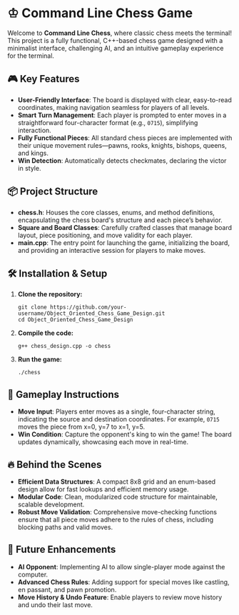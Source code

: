 <h1>♔ Command Line Chess Game</h1>

<p>
  Welcome to <strong>Command Line Chess</strong>, where classic chess meets the terminal! This project is a fully functional, C++-based chess game designed with a minimalist interface, challenging AI, and an intuitive gameplay experience for the terminal.
</p>

<h2>🎮 Key Features</h2>

<ul>
  <li><strong>User-Friendly Interface</strong>: The board is displayed with clear, easy-to-read coordinates, making navigation seamless for players of all levels.</li>
  <li><strong>Smart Turn Management</strong>: Each player is prompted to enter moves in a straightforward four-character format (e.g., <code>0715</code>), simplifying interaction.</li>
  <li><strong>Fully Functional Pieces</strong>: All standard chess pieces are implemented with their unique movement rules—pawns, rooks, knights, bishops, queens, and kings.</li>
  <li><strong>Win Detection</strong>: Automatically detects checkmates, declaring the victor in style.</li>
</ul>

<h2>📦 Project Structure</h2>

<ul>
  <li><b>chess.h</b>: Houses the core classes, enums, and method definitions, encapsulating the chess board's structure and each piece’s behavior.</li>
  <li><b>Square and Board Classes</b>: Carefully crafted classes that manage board layout, piece positioning, and move validity for each player.</li>
  <li><b>main.cpp</b>: The entry point for launching the game, initializing the board, and providing an interactive session for players to make moves.</li>
</ul>

<h2>🛠️ Installation & Setup</h2>

<ol>
  <li><strong>Clone the repository:</strong>
    <pre><code>git clone https://github.com/your-username/Object_Oriented_Chess_Game_Design.git
cd Object_Oriented_Chess_Game_Design
</code></pre>
  </li>
  <li><strong>Compile the code:</strong>
    <pre><code>g++ chess_design.cpp -o chess</code></pre>
  </li>
  <li><strong>Run the game:</strong>
    <pre><code>./chess</code></pre>
  </li>
</ol>

<h2>👾 Gameplay Instructions</h2>

<ul>
  <li><strong>Move Input</strong>: Players enter moves as a single, four-character string, indicating the source and destination coordinates. For example, <code>0715</code> moves the piece from x=0, y=7 to x=1, y=5.</li>
  <li><strong>Win Condition</strong>: Capture the opponent's king to win the game! The board updates dynamically, showcasing each move in real-time.</li>
</ul>

<h2>🔥 Behind the Scenes</h2>

<ul>
  <li><strong>Efficient Data Structures</strong>: A compact 8x8 grid and an enum-based design allow for fast lookups and efficient memory usage.</li>
  <li><strong>Modular Code</strong>: Clean, modularized code structure for maintainable, scalable development.</li>
  <li><strong>Robust Move Validation</strong>: Comprehensive move-checking functions ensure that all piece moves adhere to the rules of chess, including blocking paths and valid moves.</li>
</ul>

<h2>🚀 Future Enhancements</h2>

<ul>
  <li><strong>AI Opponent</strong>: Implementing AI to allow single-player mode against the computer.</li>
  <li><strong>Advanced Chess Rules</strong>: Adding support for special moves like castling, en passant, and pawn promotion.</li>
  <li><strong>Move History & Undo Feature</strong>: Enable players to review move history and undo their last move.</li>
</ul>
